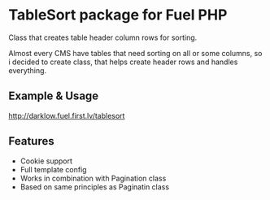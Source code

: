 # TableSort package for Fuel PHP

Class that creates table header column rows for sorting.

Almost every CMS have tables that need sorting on all or some columns, so i decided to create class, that helps create header rows and handles everything.

## Example & Usage
http://darklow.fuel.first.lv/tablesort

## Features

- Cookie support
- Full template config
- Works in combination with Pagination class
- Based on same principles as Paginatin class
